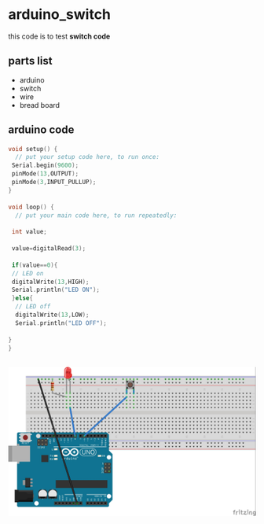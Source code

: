 # arduino_switch
this code is to test **switch code**

## parts list

* arduino
* switch
* wire
* bread board


## arduino code

```cpp
void setup() {
  // put your setup code here, to run once:
 Serial.begin(9600);
 pinMode(13,OUTPUT);
 pinMode(3,INPUT_PULLUP);
}

void loop() {
  // put your main code here, to run repeatedly:

 int value;

 value=digitalRead(3);

 if(value==0){
 // LED on
 digitalWrite(13,HIGH); 
 Serial.println("LED ON");
 }else{
  // LED off
  digitalWrite(13,LOW);
  Serial.println("LED OFF");
  
}
}
  
```
![arduino_switch](https://github.com/sunny9645/arduino_switch/blob/master/swith.jpg)


